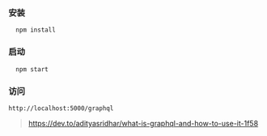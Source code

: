 

### 安装
```
  npm install
```

### 启动
```
  npm start
```

### 访问
`http://localhost:5000/graphql`



> https://dev.to/adityasridhar/what-is-graphql-and-how-to-use-it-1f58